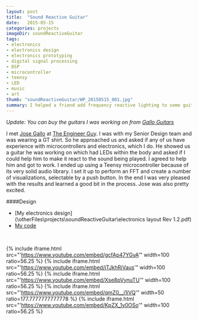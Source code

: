 ```yaml
---
layout: post
title:  "Sound Reactive Guitar"
date:   2015-05-15
categories: projects
imageDir: soundReactiveGuitar
tags:
- electronics
- electronics design
- electronics prototyping
- digital signal processing
- DSP
- microcontroller
- teensy
- LED
- music
- art
thumb: "soundReactiveGuitar/WP_20150515_001.jpg"
summary: I helped a friend add frequency reactive lighting to some guitars which he was building
---
```

_Update: You can buy the guitars I was working on from [Gallo Guitars](http://www.gallo.guitars/)_

I met [Jose Gallo](http://www.josegallo.com/) at [The Engineer Guy](http://www.theengineerguy.com/). I was with my Senior Design team and was wearing a GT shirt. So he approached us and asked if any of us have experience with microcontrollers and electronics, which I do. He showed us a guitar he was working on which had LEDs within the body and asked if I could help him to make it react to the sound being played. I agreed to help him and got to work. I ended up using a Teensy microcontroller because of its very solid audio library. I set it up to perform an FFT and create a number of visualizations, selectable by a push button. In the end I was very pleased with the results and learned a good bit in the process. Jose was also pretty excited.

####Design
* [My electronics design](\otherFiles\projects\soundReactiveGuitar\electronics layout Rev 1.2.pdf)
* [My code](https://github.com/mjsobrep/soundReactiveGuitar)

<br/>

{% include iframe.html src="'https://www.youtube.com/embed/gcfAp47YGyA'" width=100 ratio=56.25 %}
{% include iframe.html src="'https://www.youtube.com/embed/jTJkhRjVaus'" width=100 ratio=56.25 %}
{% include iframe.html src="'https://www.youtube.com/embed/Xse8pVynuTU'" width=100 ratio=56.25 %}
{% include iframe.html src="'https://www.youtube.com/embed/qmZ0__i1iVQ'" width=50 ratio=177.7777777777778 %}
{% include iframe.html src="'https://www.youtube.com/embed/KpZX_1y0OSo'" width=100 ratio=56.25 %}
